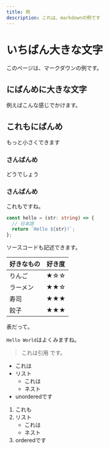 ```yaml
---
title: 例
description: これは、markdownの例です
---
```


# いちばん大きな文字

このページは、マークダウンの例です。

## にばんめに大きな文字

例えばこんな感じでかけます。

## これもにばんめ

もっと小さくできます

### さんばんめ

どうでしょう

### さんばんめ

これもですね。

```ts
const hello = (str: string) => {
  // 日本語
  return `Hello ${str}!`;
};
```

ソースコードも記述できます。

|好きなもの|好き度|
|----------|------|
|りんご    |★☆☆|
|ラーメン  |★★☆|
|寿司      |★★★|
|餃子      |★★★|

表だって。

`Hello World`はよくみますね。

> これは引用
> です。

- これは
- リスト
  - これは
  - ネスト
- unorderedです

1. これも
2. リスト
    - これは
    - ネスト
3. orderedです

